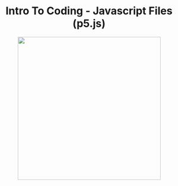 <h1 align="center">Intro To Coding - Javascript Files (p5.js)</h1>

<p align="center">
  <img src="https://www.meme-arsenal.com/memes/f7d62d6356777003eab3fcba043d8f13.jpg" width="385px">
</p>

